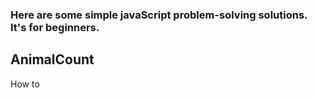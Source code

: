 ### Here are some simple javaScript problem-solving solutions. It's for beginners.

## AnimalCount
<p>How to </p>